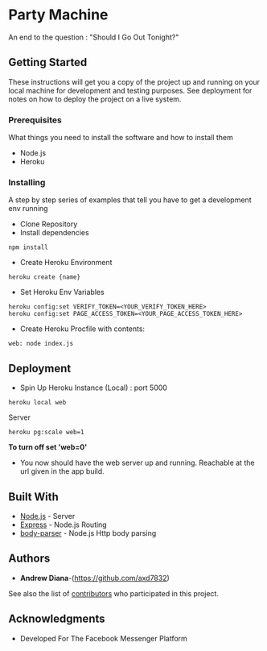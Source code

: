 # Party Machine

An end to the question : "Should I Go Out Tonight?"


## Getting Started

These instructions will get you a copy of the project up and running on your local machine for development and testing purposes. See deployment for notes on how to deploy the project on a live system.

### Prerequisites

What things you need to install the software and how to install them
* Node.js
* Heroku

### Installing

A step by step series of examples that tell you have to get a development env running

* Clone Repository
* Install dependencies
```
npm install
```

* Create Heroku Environment
```
heroku create {name}
```
* Set Heroku Env Variables
```
heroku config:set VERIFY_TOKEN=<YOUR_VERIFY_TOKEN_HERE>
heroku config:set PAGE_ACCESS_TOKEN=<YOUR_PAGE_ACCESS_TOKEN_HERE>
```
* Create Heroku Procfile with contents:
```
web: node index.js
```

## Deployment

* Spin Up Heroku Instance
(Local) : port 5000
```
heroku local web
```
Server
```
heroku pg:scale web=1
```
**To turn off set 'web=0'**
* You now should have the web server up and running. Reachable at the url given in the app build.

## Built With

* [Node.js](https://nodejs.org/en/download/) - Server
* [Express](http://expressjs.com/en/guide/routing.html) - Node.js Routing
* [body-parser](https://github.com/expressjs/body-parser) - Node.js Http body parsing


## Authors

* **Andrew Diana**-(https://github.com/axd7832)

See also the list of [contributors](https://github.com/axd7832/PartyMachine/contributors) who participated in this project.


## Acknowledgments

* Developed For The Facebook Messenger Platform
